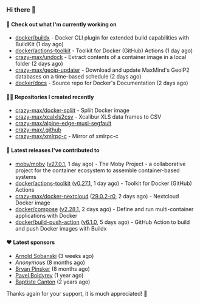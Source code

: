 ### Hi there 👋

#### 👷 Check out what I'm currently working on

- [docker/buildx](https://github.com/docker/buildx) - Docker CLI plugin for extended build capabilities with BuildKit (1 day ago)
- [docker/actions-toolkit](https://github.com/docker/actions-toolkit) - Toolkit for Docker (GitHub) Actions (1 day ago)
- [crazy-max/undock](https://github.com/crazy-max/undock) - Extract contents of a container image in a local folder (2 days ago)
- [crazy-max/geoip-updater](https://github.com/crazy-max/geoip-updater) - Download and update MaxMind&#39;s GeoIP2 databases on a time-based schedule (2 days ago)
- [docker/docs](https://github.com/docker/docs) - Source repo for Docker&#39;s Documentation (2 days ago)

#### 👨‍💻 Repositories I created recently

- [crazy-max/docker-spliit](https://github.com/crazy-max/docker-spliit) - Spliit Docker image
- [crazy-max/xcalxls2csv](https://github.com/crazy-max/xcalxls2csv) - Xcalibur XLS data frames to CSV
- [crazy-max/alpine-edge-musl-segfault](https://github.com/crazy-max/alpine-edge-musl-segfault)
- [crazy-max/.github](https://github.com/crazy-max/.github)
- [crazy-max/xmlrpc-c](https://github.com/crazy-max/xmlrpc-c) - Mirror of xmlrpc-c

#### 🚀 Latest releases I've contributed to

- [moby/moby](https://github.com/moby/moby) ([v27.0.1](https://github.com/moby/moby/releases/tag/v27.0.1), 1 day ago) - The Moby Project - a collaborative project for the container ecosystem to assemble container-based systems
- [docker/actions-toolkit](https://github.com/docker/actions-toolkit) ([v0.27.1](https://github.com/docker/actions-toolkit/releases/tag/v0.27.1), 1 day ago) - Toolkit for Docker (GitHub) Actions
- [crazy-max/docker-nextcloud](https://github.com/crazy-max/docker-nextcloud) ([29.0.2-r0](https://github.com/crazy-max/docker-nextcloud/releases/tag/29.0.2-r0), 2 days ago) - Nextcloud Docker image
- [docker/compose](https://github.com/docker/compose) ([v2.28.1](https://github.com/docker/compose/releases/tag/v2.28.1), 2 days ago) - Define and run multi-container applications with Docker
- [docker/build-push-action](https://github.com/docker/build-push-action) ([v6.1.0](https://github.com/docker/build-push-action/releases/tag/v6.1.0), 5 days ago) - GitHub Action to build and push Docker images with Buildx

#### ❤️ Latest sponsors
- [Arnold Sobanski](https://github.com/Arsobbiak) (3 weeks ago)
- _Anonymous_ (8 months ago)
- [Bryan Pinsker](https://github.com/BryanPinsker) (8 months ago)
- [Pavel Boldyrev](https://github.com/bpg) (1 year ago)
- [Baptiste Canton](https://github.com/batmac) (2 years ago)

Thanks again for your support, it is much appreciated! 🙏
